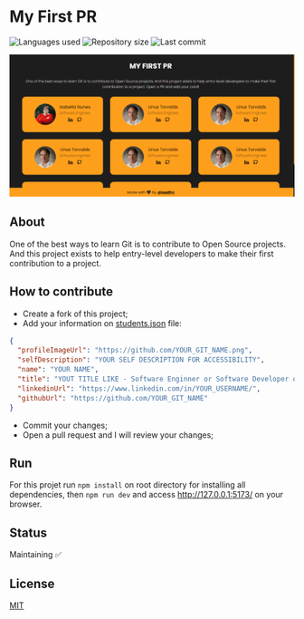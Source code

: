# My First PR

![Languages used](https://img.shields.io/github/languages/count/isadfrn/my-first-pr?style=flat-square)
![Repository size](https://img.shields.io/github/repo-size/isadfrn/my-first-pr?style=flat-square)
![Last commit](https://img.shields.io/github/last-commit/isadfrn/my-first-pr?style=flat-square)

![](./src/assets/demo.gif)

## About

One of the best ways to learn Git is to contribute to Open Source projects. And this project exists to help entry-level developers to make their first contribution to a project.

## How to contribute

- Create a fork of this project;
- Add your information on [students.json](./src/data/students.json) file:

```json
{
  "profileImageUrl": "https://github.com/YOUR_GIT_NAME.png",
  "selfDescription": "YOUR SELF DESCRIPTION FOR ACCESSIBILITY",
  "name": "YOUR NAME",
  "title": "YOUT TITLE LIKE - Software Enginner or Software Developer or Full Stacl Developer and so on",
  "linkedinUrl": "https://www.linkedin.com/in/YOUR_USERNAME/",
  "githubUrl": "https://github.com/YOUR_GIT_NAME"
}
```

- Commit your changes;
- Open a pull request and I will review your changes;

## Run

For this projet run `npm install` on root directory for installing all dependencies, then `npm run dev` and access http://127.0.0.1:5173/ on your browser.

## Status

Maintaining ✅

## License

[MIT](./LICENSE)
